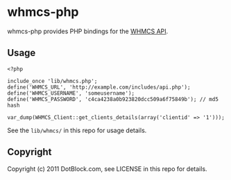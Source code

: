 # whmcs-php

whmcs-php provides PHP bindings for the [WHMCS API](http://wiki.whmcs.com/API:Functions).


## Usage

    <?php

    include_once 'lib/whmcs.php';
    define('WHMCS_URL', 'http://example.com/includes/api.php');
    define('WHMCS_USERNAME', 'someusername');
    define('WHMCS_PASSWORD', 'c4ca4238a0b923820dcc509a6f75849b'); // md5 hash

    var_dump(WHMCS_Client::get_clients_details(array('clientid' => '1')));

See the `lib/whmcs/` in this repo for usage details.


## Copyright

Copyright (c) 2011 DotBlock.com, see LICENSE in this repo for details.
